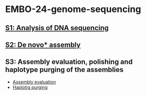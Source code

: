 # EMBO-24-genome-sequencing

## [S1: Analysis of DNA sequencing](https://github.com/nadegeguiglielmoni/EMBO-24-genome-sequencing/blob/main/S1_analysis_dna_sequencing.md)
## [S2: De novo* assembly](https://github.com/nadegeguiglielmoni/EMBO-24-genome-sequencing/blob/main/S2_de_novo_assembly.md)
## S3: Assembly evaluation, polishing and haplotype purging of the assemblies
* [Assembly evaluation](https://github.com/nadegeguiglielmoni/EMBO-24-genome-sequencing/blob/main/S3_assembly_evaluation.md)
* [Haplotig purging](https://github.com/nadegeguiglielmoni/EMBO-24-genome-sequencing/blob/main/S3_haplotig_purging.md)
